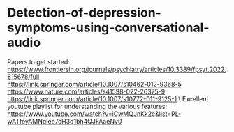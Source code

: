 # Detection-of-depression-symptoms-using-conversational-audio

Papers to get started: \
https://www.frontiersin.org/journals/psychiatry/articles/10.3389/fpsyt.2022.815678/full \
https://link.springer.com/article/10.1007/s10462-012-9368-5 \
https://www.nature.com/articles/s41598-022-26375-9 \
https://link.springer.com/article/10.1007/s10772-011-9125-1 \ 
Excellent youtube playlist for understanding the various features: https://www.youtube.com/watch?v=iCwMQJnKk2c&list=PL-wATfeyAMNqIee7cH3q1bh4QJFAaeNv0

